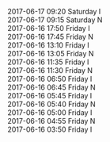 2017-06-17 09:20 Saturday  I  
2017-06-17 09:15 Saturday  N  
2017-06-16 17:50 Friday  I  
2017-06-16 17:45 Friday  N  
2017-06-16 13:10 Friday  I  
2017-06-16 13:05 Friday  N  
2017-06-16 11:35 Friday  I  
2017-06-16 11:30 Friday  N  
2017-06-16 06:50 Friday  I  
2017-06-16 06:45 Friday  N  
2017-06-16 05:45 Friday  I  
2017-06-16 05:40 Friday  N  
2017-06-16 05:00 Friday  I  
2017-06-16 04:55 Friday  N  
2017-06-16 03:50 Friday  I  
